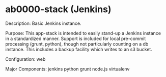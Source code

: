 ab0000-stack (Jenkins)
=====

Description: Basic Jenkins instance.

Purpose:
This app-stack is intended to easily stand-up a Jenkins instance in a standardized manner.
Support is included for local pre-commit processing (grunt, python), though not particularly
counting on a db instance. This includes a backup facility which writes to an s3 bucket.

Configuration:
web

Major Components:
jenkins
python
grunt
node.js
virtualenv

